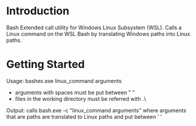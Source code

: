# Introduction
Bash Extended call utility for Windows Linux Subsystem (WSL).
Calls a Linux command on the WSL Bash by translating Windows paths into Linux paths.

# Getting Started
Usage: bashex.exe linux_command arguments
- arguments with spaces must be put between " "
- files in the working directory must be referred with .\
 
Output: calls bash.exe -c "linux_command arguments"
where arguments that are paths are translated to Linux paths and put between ' '